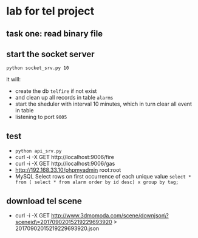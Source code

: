 # lab for tel project

## task one: read binary file

## start the socket server
`python socket_srv.py 10`

it will:
  -  create the db `telfire` if not exist
  - and clean up all records in table `alarms`
  - start the sheduler with interval 10 minutes, which in turn clear all event in table
  - listening to port `9005` 


## test
  - `python api_srv.py` 
  - curl -i -X GET http://localhost:9006/fire
  - curl -i -X GET http://localhost:9006/gas
  - http://192.168.33.10/phpmyadmin   root:root
  - MySQL Select rows on first occurrence of each unique value
`select * from ( select * from alarm order by id desc) x group by tag;`

## download tel scene
  - curl -i -X GET http://www.3dmomoda.com/scene/downjson\?sceneid\=20170902015219229693920 > 20170902015219229693920.json